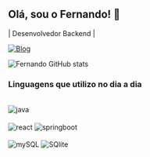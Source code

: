 ## Olá, sou o Fernando! 👋

| Desenvolvedor Backend |

[![Blog](https://img.shields.io/badge/LinkedIn-0077B5?style=for-the-badge&logo=linkedin&logoColor=white)](https://www.linkedin.com/in/fernando-silva-b794481aa)

![Fernando GitHub stats](https://github-readme-stats.vercel.app/api?username=FernandoSilva95&show_icons=true&theme=dracula)

### Linguagens que utilizo no dia a dia

<div style="display: inline_block"><br/>
  <img align="center" alt="java" src="https://img.shields.io/badge/Java-ED8B00?style=for-the-badge&logo=openjdk&logoColor=white" />
<div style="display: inline_block"><br/>
  <img align="center" alt="react" src="https://img.shields.io/badge/React-20232A?style=for-the-badge&logo=react&logoColor=61DAFB" /> 
  <img align="center" alt="springboot" src="https://img.shields.io/badge/Spring-6DB33F?style=for-the-badge&logo=spring&logoColor=white" />  
<div style="display: inline_block"><br/>
<img align="center" alt="mySQL" src="https://img.shields.io/badge/MySQL-00000F?style=for-the-badge&logo=mysql&logoColor=white" /> 
<img align="center" alt="SQlite" src="https://img.shields.io/badge/SQLite-07405E?style=for-the-badge&logo=sqlite&logoColor=white" />
</div>
